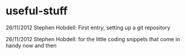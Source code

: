 useful-stuff
============

26/11/2012 Stephen Hobdell: First entry, setting up a git repository 

26/11/2012 Stephen Hobdell: for the little coding snippets that come in handy now and then